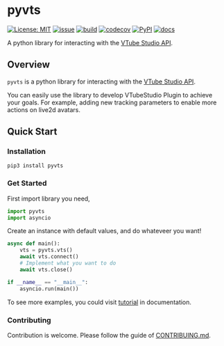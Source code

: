 # pyvts

[![License: MIT](https://img.shields.io/github/license/Genteki/pyvts?style=flat-square)](https://opensource.org/licenses/MIT) [![issue](https://img.shields.io/github/issues/genteki/pyvts?style=flat-square)](https://github.com/Genteki/pyvts/issues) [![build](https://img.shields.io/circleci/build/github/Genteki/pyvts?style=flat-square)](https://circleci.com/gh/Genteki/pyvts)
[![codecov](https://img.shields.io/codecov/c/github/genteki/pyvts?color=informational&style=flat-square)](https://codecov.io/gh/Genteki/pyvts)
[![PyPI](https://img.shields.io/pypi/v/pyvts?style=flat-square)](https://pypi.org/project/pyvts/)
[![docs](https://img.shields.io/badge/docs-passing-success?style=flat-square)](https://genteki.github.io/pyvts)

A python library for interacting with the [VTube Studio API](https://github.com/DenchiSoft/VTubeStudio).

## Overview

`pyvts` is a python library for interacting with the [VTube Studio API](https://github.com/DenchiSoft/VTubeStudio).

You can easily use the library to develop VTubeStudio Plugin to achieve your goals. For example, adding new tracking parameters to enable more actions on live2d avatars.

## Quick Start

### Installation

```shell
pip3 install pyvts 
```

### Get Started

First import library you need,

```python
import pyvts
import asyncio
```

Create an instance with default values, and do whateveer you want!

```python
async def main():
    vts = pyvts.vts()
    await vts.connect()
    # Implement what you want to do
    await vts.close()

if __name__ == "__main__":
    asyncio.run(main())
```

To see more examples, you could visit [tutorial](https://genteki.github.io/pyvts/toctree2_tutorial.html) in documentation.

### Contributing

Contribution is welcome. Please follow the guide of [CONTRIBUING.md](CONTRIBUTING.md).
